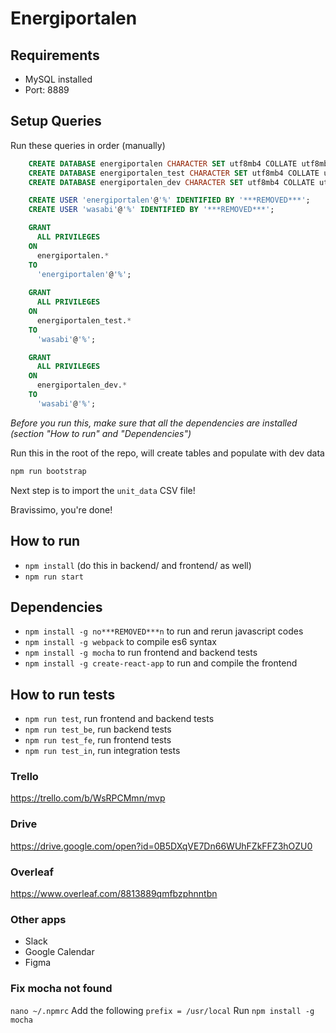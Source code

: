 # Energiportalen

## Requirements
- MySQL installed
 - Port: 8889

## Setup Queries

Run these queries in order (manually)
```sql
    CREATE DATABASE energiportalen CHARACTER SET utf8mb4 COLLATE utf8mb4_unicode_ci;
    CREATE DATABASE energiportalen_test CHARACTER SET utf8mb4 COLLATE utf8mb4_unicode_ci;
    CREATE DATABASE energiportalen_dev CHARACTER SET utf8mb4 COLLATE utf8mb4_unicode_ci;
```

```sql
    CREATE USER 'energiportalen'@'%' IDENTIFIED BY '***REMOVED***';
    CREATE USER 'wasabi'@'%' IDENTIFIED BY '***REMOVED***';
```

```sql
    GRANT 
      ALL PRIVILEGES 
    ON 
      energiportalen.* 
    TO 
      'energiportalen'@'%';
      
    GRANT 
      ALL PRIVILEGES 
    ON 
      energiportalen_test.* 
    TO 
      'wasabi'@'%';

    GRANT 
      ALL PRIVILEGES 
    ON 
      energiportalen_dev.*
    TO 
      'wasabi'@'%';
```

*Before you run this, make sure that all the dependencies are installed (section "How to run" and "Dependencies")*

Run this in the root of the repo, will create tables and populate with dev data
```bash
npm run bootstrap
```

Next step is to import the `unit_data` CSV file!

Bravissimo, you're done!

## How to run
- `npm install` (do this in backend/ and frontend/ as well)
- `npm run start`

## Dependencies
- `npm install -g no***REMOVED***n` to run and rerun javascript codes
- `npm install -g webpack` to compile es6 syntax
- `npm install -g mocha` to run frontend and backend tests
- `npm install -g create-react-app` to run and compile the frontend

## How to run tests
- `npm run test`, run frontend and backend tests
- `npm run test_be`, run backend tests
- `npm run test_fe`, run frontend tests
- `npm run test_in`, run integration tests

### Trello
https://trello.com/b/WsRPCMmn/mvp

### Drive
https://drive.google.com/open?id=0B5DXqVE7Dn66WUhFZkFFZ3hOZU0

### Overleaf
https://www.overleaf.com/8813889qmfbzphnntbn

### Other apps
* Slack
* Google Calendar
* Figma

### Fix mocha not found
`nano ~/.npmrc`
Add the following
`prefix = /usr/local`
Run
`npm install -g mocha`